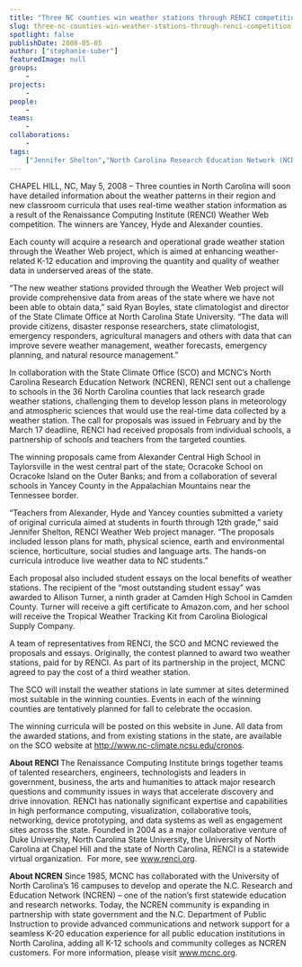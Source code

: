 ```yaml
---
title: "Three NC counties win weather stations through RENCI competition"
slug: three-nc-counties-win-weather-stations-through-renci-competition
spotlight: false
publishDate: 2008-05-05
author: ["stephanie-suber"]
featuredImage: null
groups:
    - 
projects:
    - 
people:
    - 
teams: 
    - 
collaborations:
    - 
tags:
    ["Jennifer Shelton","North Carolina Research Education Network (NCREN)","Weather Web"]
---
```

CHAPEL HILL, NC, May 5, 2008 – Three counties in North Carolina will soon have detailed information about the weather patterns in their region and new classroom curricula that uses real-time weather station information as a result of the Renaissance Computing Institute (RENCI) Weather Web competition. The winners are Yancey, Hyde and Alexander counties.<!--more-->

Each county will acquire a research and operational grade weather station through the Weather Web project, which is aimed at enhancing weather-related K-12 education and improving the quantity and quality of weather data in underserved areas of the state.

“The new weather stations provided through the Weather Web project will provide comprehensive data from areas of the state where we have not been able to obtain data,” said Ryan Boyles, state climatologist and director of the State Climate Office at North Carolina State University. “The data will provide citizens, disaster response researchers, state climatologist, emergency responders, agricultural managers and others with data that can improve severe weather management, weather forecasts, emergency planning, and natural resource management.”

In collaboration with the State Climate Office (SCO) and MCNC’s North Carolina Research Education Network (NCREN), RENCI sent out a challenge to schools in the 36 North Carolina counties that lack research grade weather stations, challenging them to develop lesson plans in meteorology and atmospheric sciences that would use the real-time data collected by a weather station. The call for proposals was issued in February and by the March 17 deadline, RENCI had received proposals from individual schools, a partnership of schools and teachers from the targeted counties.
<div class="news_image"></div>
The winning proposals came from Alexander Central High School in Taylorsville in the west central part of the state; Ocracoke School on Ocracoke Island on the Outer Banks; and from a collaboration of several schools in Yancey County in the Appalachian Mountains near the Tennessee border.

“Teachers from Alexander, Hyde and Yancey counties submitted a variety of original curricula aimed at students in fourth through 12th grade,” said Jennifer Shelton, RENCI Weather Web project manager. “The proposals included lesson plans for math, physical science, earth and environmental science, horticulture, social studies and language arts. The hands-on curricula introduce live weather data to NC students.”

Each proposal also included student essays on the local benefits of weather stations. The recipient of the “most outstanding student essay” was awarded to Allison Turner, a ninth grader at Camden High School in Camden County. Turner will receive a gift certificate to Amazon.com, and her school will receive the Tropical Weather Tracking Kit from Carolina Biological Supply Company.

A team of representatives from RENCI, the SCO and MCNC reviewed the proposals and essays. Originally, the contest planned to award two weather stations, paid for by RENCI. As part of its partnership in the project, MCNC agreed to pay the cost of a third weather station.

The SCO will install the weather stations in late summer at sites determined most suitable in the winning counties. Events in each of the winning counties are tentatively planned for fall to celebrate the occasion.

The winning curricula will be posted on this website in June. All data from the awarded stations, and from existing stations in the state, are available on the SCO website at <a href="http://www.nc-climate.ncsu.edu/cronos" target="_blank" rel="noopener">http://www.nc-climate.ncsu.edu/cronos</a>.

<strong>About RENCI </strong>
The Renaissance Computing Institute brings together teams of talented researchers, engineers, technologists and leaders in government, business, the arts and humanities to attack major research questions and community issues in ways that accelerate discovery and drive innovation. RENCI has nationally significant expertise and capabilities in high performance computing, visualization, collaborative tools, networking, device prototyping, and data systems as well as engagement sites across the state. Founded in 2004 as a major collaborative venture of Duke University, North Carolina State University, the University of North Carolina at Chapel Hill and the state of North Carolina, RENCI is a statewide virtual organization.  For more, see <a href="https://www.renci.org/">www.renci.org</a>.

<strong>About NCREN</strong>
Since 1985, MCNC has collaborated with the University of North Carolina’s 16 campuses to develop and operate the N.C. Research and Education Network (NCREN) – one of the nation’s first statewide education and research networks. Today, the NCREN community is expanding in partnership with state government and the N.C. Department of Public Instruction to provide advanced communications and network support for a seamless K-20 education experience for all public education institutions in North Carolina, adding all K-12 schools and community colleges as NCREN customers. For more information, please visit <a title="http://www.mcnc.org/" href="http://www.mcnc.org/" target="_blank" rel="noopener">www.mcnc.org</a>.
